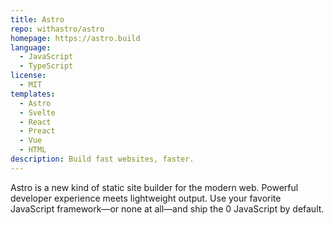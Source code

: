 ```yaml
---
title: Astro
repo: withastro/astro
homepage: https://astro.build
language:
  - JavaScript
  - TypeScript
license:
  - MIT
templates:
  - Astro
  - Svelte
  - React
  - Preact
  - Vue
  - HTML
description: Build fast websites, faster.
---
```

Astro is a new kind of static site builder for the modern web. Powerful developer experience meets lightweight output.
Use your favorite JavaScript framework—or none at all—and ship the 0 JavaScript by default.

